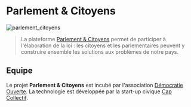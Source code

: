 <!--

---
title: Parlement & Citoyens
description: Participer à l'élaboration des lois grâce à une plateforme numérique.
image_url: https://github.com/multibao/contributions/blob/master/media/parlement_citoyens.jpg?raw=true
---

-->

# Parlement & Citoyens

![parlement_citoyens](https://github.com/multibao/contributions/blob/master/media/parlement_citoyens.jpg?raw=true)

> La plateforme [Parlement & Citoyens](http://www.parlement-et-citoyens.fr) permet de participer à l'élaboration de la loi : les citoyens et les parlementaires peuvent y construire ensemble les solutions aux problèmes de notre pays.

## Equipe
Le projet **Parlement & Citoyens** est incubé par l'association [Démocratie Ouverte](http://www.democratieouverte.org). La technologie est développée par la start-up civique [Cap Collectif](http://www.cap-collectif.com).
